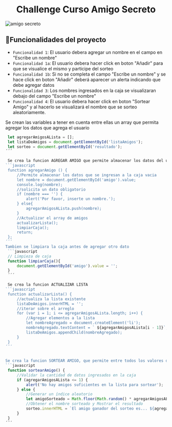<h1 align="center"> Challenge Curso Amigo Secreto </h1>

![amigo secreto](https://github.com/user-attachments/assets/41eafe6a-1baf-4f72-8b7b-a5e8d7312023)



## :hammer:Funcionalidades del proyecto

- `Funcionalidad 1`: El usuario debera agregar un nombre en el campo en "Escribe un nombre"
- `Funcionalidad 1a`: El usuario debera hacer click en boton "Añadir" para que se visualice el mismo y participe del sorteo
- `Funcionalidad 1b`: Si no se completa el campo "Escribe un nombre" y se hace click en boton "Añadir" deberá aparecer un alerta indicando 
   que debe agregar datos
- `Funcionalidad 3`: Los nombres ingresados en la caja se visualizaran debajo del campo "Escribe un nombre"
- `Funcionalidad 4`: El usuario debera hacer click en boton "Sortear Amigo" y al hacerlo se visualizará el nombre que se sorteo 
   aleatoriamente.

Se crean las variables a tener en cuenta entre ellas un array que permita agregar los datos que agrega el usuario
```javascript
 let agregarAmigosALista = [];
 let listaDeAmigos = document.getElementById('listaAmigos');
 let sorteo = document.getElementById('resultado');
´´´

 Se crea la funcion AGREGAR AMIGO que permite almacenar los datos del usuario
```javascript
 function agregarAmigo () {
     //Permite almacenar los datos que se ingresan a la caja vacia
     let nombre = document.getElementById('amigo').value;
     console.log(nombre);
     //solicita un dato obligatorio
     if (nombre === '') {
         alert('Por favor, inserte un nombre.');
     } else{
         agregarAmigosALista.push(nombre);
     }
     //Actualizar el array de amigos
     actualizarLista();
     limpiarCaja();
     return;
 };
´´´
Tambien se limpiara la caja antes de agregar otro dato 
 ```javascript
 // Limpieza de caja
 function limpiarCaja(){
     document.getElementById('amigo').value = '';
 }
 ´´´

 Se crea la funcion ACTUALIZAR LISTA
```javascript
 function actualizarLista() {
     //actualiza la lista existente
     listaDeAmigos.innerHTML = '';
     //iterar sobre el arreglo
     for (var i = 1; i <= agregarAmigosALista.length; i++) {
         //Agregar elementos a la lista
         let nombreAgregado = document.createElement('li');
         nombreAgregado.textContent = ` ${agregarAmigosALista[i - 1]}`;
         listaDeAmigos.appendChild(nombreAgregado);
     }
 }
´´´

 
Se crea la funcion SORTEAR AMIGO, que permite entre todos los valores de la lista elegir aleatoriamente uno de los datos
```javascript
 function sortearAmigo() {
     //Validar la cantidad de datos ingresados en la caja
     if (agregarAmigosALista <= 1) {
         alert('No hay amigos suficientes en la lista para sortear');
     } else {
         //Generar un índice aleatorio
         let amigoSorteado = Math.floor(Math.random() * agregarAmigosALista.length);
         //Obtener el nombre sorteado y Mostrar el resultado
         sorteo.innerHTML = `El amigo ganador del sorteo es... ${agregarAmigosALista[amigoSorteado]} !!!!`;
     }
 }
´´´
